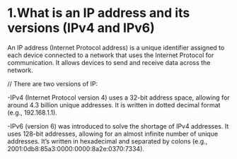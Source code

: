 # 1.What is an IP address and its versions (IPv4 and IPv6)
An IP address (Internet Protocol address) is a unique identifier assigned to each device connected to a network that uses the Internet Protocol for communication. It allows devices to send and receive data across the network.

//                                                                            There are two versions of IP:

-IPv4 (Internet Protocol version 4) uses a 32-bit address space, allowing for around 4.3 billion unique addresses. It is written in dotted decimal format (e.g., 192.168.1.1).

-IPv6 (version 6) was introduced to solve the shortage of IPv4 addresses. It uses 128-bit addresses, allowing for an almost infinite number of unique addresses. It’s written in hexadecimal and separated by colons (e.g., 2001:0db8:85a3:0000:0000:8a2e:0370:7334).
